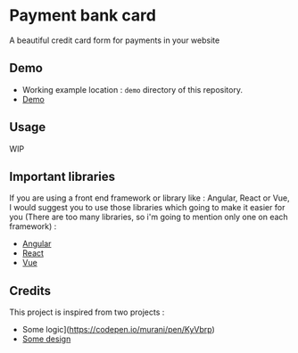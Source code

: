 # Payment bank card
A beautiful credit card form for payments in your website 


## Demo

* Working example location : `demo` directory of this repository.
* [Demo](https://adnanelamghari.github.io/payment-bank-card/)

## Usage 
WIP

## Important libraries
If you are using a front end framework or library like : Angular, React or Vue, I would suggest you to use those libraries
which going to make it easier for you (There are too many libraries, so i'm going to mention only one on each framework) : 

* [Angular](https://github.com/Bartosz-D3V/ng-payment-card)
* [React](https://github.com/amarofashion/react-credit-cards)
* [Vue](https://github.com/muhammederdem/vue-interactive-paycard)

## Credits
This project is inspired from two projects : 

* Some logic](https://codepen.io/murani/pen/KyVbrp)
* [Some design](https://codepen.io/veronicadev/pen/VXqZgR)

